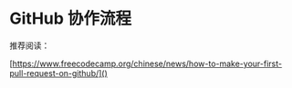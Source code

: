 # GitHub 协作流程

推荐阅读：

[https://www.freecodecamp.org/chinese/news/how-to-make-your-first-pull-request-on-github/]()



